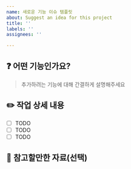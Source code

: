 ```yaml
---
name: 새로운 기능 이슈 템플릿
about: Suggest an idea for this project
title: ''
labels: ''
assignees: ''

---
```


## ❓ 어떤 기능인가요?

> 추가하려는 기능에 대해 간결하게 설명해주세요

## ✏️ 작업 상세 내용

- [ ] TODO
- [ ] TODO
- [ ] TODO

## 📑 참고할만한 자료(선택)
